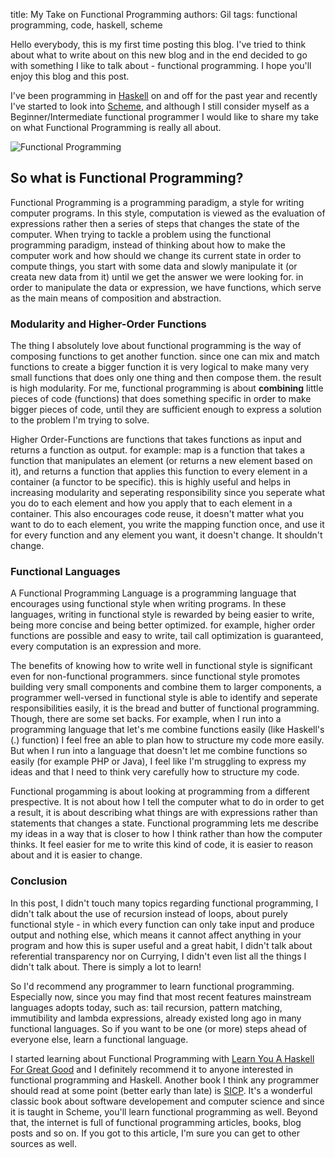 title: My Take on Functional Programming
authors: Gil
tags: functional programming, code, haskell, scheme

Hello everybody, this is my first time posting this blog. I've tried to think about what to write about on this new blog and in the end decided to go with something I like to talk about - functional programming. I hope you'll enjoy this blog and this post.

I've been programming in [Haskell][1] on and off for the past year and recently I've started to look into [Scheme][4], 
and although I still consider myself as a Beginner/Intermediate functional programmer I would like to share my take on what Functional Programming is really all about.

![Functional Programming][funcimg]

## So what is Functional Programming?
Functional Programming is a programming paradigm, a style for writing computer programs. In this style, computation is viewed as the evaluation of expressions rather then a series of steps that changes the state of the computer. 
When trying to tackle a problem using the functional programming paradigm, instead of thinking about how to make the computer work and how should we change its current state in order to compute things, you start with some data and slowly manipulate it (or creata new data from it) until we get the answer we were looking for. in order to manipulate the data or expression, we have functions, which serve as the main means of composition and abstraction.

### Modularity and Higher-Order Functions
The thing I absolutely love about functional programming is the way of composing functions to get another function. since one can mix and match functions to create a bigger function it is very logical to make many very small functions that does only one thing and then compose them. the result is high modularity. For me, functional programming is about __combining__ little pieces of code (functions) that does something specific in order to make bigger pieces of code, until they are sufficient enough to express a solution to the problem I'm trying to solve.

Higher Order-Functions are functions that takes functions as input and returns a function as output. for example: map is a function that takes a function that manipulates an element (or returns a new element based on it), and returns a function that applies this function to every element in a container (a functor to be specific). this is highly useful and helps in increasing modularity and seperating responsibility since you seperate what you do to each element and how you apply that to each element in a container. This also encourages code reuse, it doesn't matter what you want to do to each element, you write the mapping function once, and use it for every function and any element you want, it doesn't change. It shouldn't change.


### Functional Languages
A Functional Programming Language is a programming language that encourages using functional style when writing programs. In these languages, writing in functional style is rewarded by being easier to write, being more concise and being better optimized. for example, higher order functions are possible and easy to write, tail call optimization is guaranteed, every computation is an expression and more.

The benefits of knowing how to write well in functional style is significant even for non-functional programmers. since functional style promotes building very small components and combine them to larger components, a programmer well-versed in functional style is able to identify and seperate responsibilities easily, it is the bread and butter of functional programming. Though, there are some set backs. For example, when I run into a programming language that let's me combine functions easily (like Haskell's (.) function) I feel free an able to plan how to structure my code more easily. But when I run into a language that doesn't let me combine functions so easily (for example PHP or Java), I feel like I'm struggling to express my ideas and that I need to think very carefully how to structure my code.


Functional progamming is about looking at programming from a different prespective. It is not about how I tell the computer what to do in order to get a result, it is about describing what things are with expressions rather than statements that changes a state. Functional programming lets me describe my ideas in a way that is closer to how I think rather than how the computer thinks. It feel easier for me to write this kind of code, it is easier to reason about and it is easier to change. 

### Conclusion

In this post, I didn't touch many topics regarding functional programming, I didn't talk about the use of recursion instead of loops, about purely functional style - in which every function can only take input and produce output and nothing else, which means it cannot affect anything in your program and how this is super useful and a great habit, I didn't talk about referential transparency nor on Currying, I didn't even list all the things I didn't talk about. There is simply a lot to learn!

So I'd recommend any programmer to learn functional programming. Especially now, since you may find that most recent features mainstream languages adopts today, such as: tail recursion, pattern matching, immutibility and lambda expressions, already existed long ago in many functional languages. So if you want to be one (or more) steps ahead of everyone else, learn a functional language.

I started learning about Functional Programming with [Learn You A Haskell For Great Good][3] and I definitely recommend it to anyone interested in functional programming and Haskell. Another book I think any programmer should read at some point (better early than late) is [SICP][2]. It's a wonderful classic book about software developement and computer science and since it is taught in Scheme, you'll learn functional programming as well. Beyond that, the internet is full of functional programming articles, books, blog posts and so on. If you got to this article, I'm sure you can get to other sources as well.




[1]: http://haskell.org
[2]: http://mitpress.mit.edu/sicp/
[3]: http://learnyouahaskell.com/
[4]: http://www.schemers.org/
[funcimg]: images/funcprog.png

